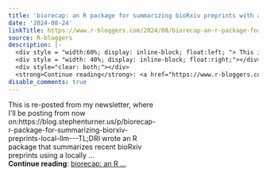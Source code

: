 ```yaml
---
title: 'biorecap: an R package for summarizing bioRxiv preprints with a local LLM'
date: '2024-08-24'
linkTitle: https://www.r-bloggers.com/2024/08/biorecap-an-r-package-for-summarizing-biorxiv-preprints-with-a-local-llm/
source: R-bloggers
description: |-
  <div style = "width:60%; display: inline-block; float:left; "> This is re-posted from my newsletter, where I'll be posting from now on:https://blog.stephenturner.us/p/biorecap-r-package-for-summarizing-biorxiv-preprints-local-llm---TL;DRI wrote an R package that summarizes recent bioRxiv preprints using a locally ...</div>
  <div style = "width: 40%; display: inline-block; float:right;"></div>
  <div style="clear: both;"></div>
  <strong>Continue reading</strong>: <a href="https://www.r-bloggers.com/2024/08/biorecap-an-r-package-for-summarizing-biorxiv-preprints-with-a-local-llm/">biorecap: an R ...
disable_comments: true
---
```

<div style = "width:60%; display: inline-block; float:left; "> This is re-posted from my newsletter, where I'll be posting from now on:https://blog.stephenturner.us/p/biorecap-r-package-for-summarizing-biorxiv-preprints-local-llm---TL;DRI wrote an R package that summarizes recent bioRxiv preprints using a locally ...</div>
<div style = "width: 40%; display: inline-block; float:right;"></div>
<div style="clear: both;"></div>
<strong>Continue reading</strong>: <a href="https://www.r-bloggers.com/2024/08/biorecap-an-r-package-for-summarizing-biorxiv-preprints-with-a-local-llm/">biorecap: an R ...